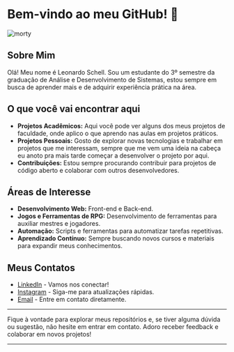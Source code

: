 # Bem-vindo ao meu GitHub! 👋

![morty](https://p1-tt-ipv6.byteimg.com/origin/pgc-image/07c235314c8c4cc4b58a0a2265133392.jpg)

## Sobre Mim

Olá! Meu nome é Leonardo Schell. Sou um estudante do 3º semestre da graduação de Análise e Desenvolvimento de Sistemas, estou sempre em busca de aprender mais e de adquirir experiência prática na área.

## O que você vai encontrar aqui

- **Projetos Acadêmicos:** Aqui você pode ver alguns dos meus projetos de faculdade, onde aplico o que aprendo nas aulas em projetos práticos.
- **Projetos Pessoais:** Gosto de explorar novas tecnologias e trabalhar em projetos que me interessam, sempre que me vem uma ideia na cabeça eu anoto pra mais tarde começar a desenvolver o projeto por aqui.
- **Contribuições:** Estou sempre procurando contribuir para projetos de código aberto e colaborar com outros desenvolvedores.

## Áreas de Interesse

- **Desenvolvimento Web:** Front-end e Back-end.
- **Jogos e Ferramentas de RPG:** Desenvolvimento de ferramentas para auxiliar mestres e jogadores.
- **Automação:** Scripts e ferramentas para automatizar tarefas repetitivas.
- **Aprendizado Contínuo:** Sempre buscando novos cursos e materiais para expandir meus conhecimentos.

## Meus Contatos

- [LinkedIn](https://www.linkedin.com/in/leonardoschell/) - Vamos nos conectar!
- [Instagram](https://www.instagram.com/schell_leonardo/) - Siga-me para atualizações rápidas.
- [Email](mailto:schelldev@gmail.com) - Entre em contato diretamente.

---

Fique à vontade para explorar meus repositórios e, se tiver alguma dúvida ou sugestão, não hesite em entrar em contato. Adoro receber feedback e colaborar em novos projetos!

---
